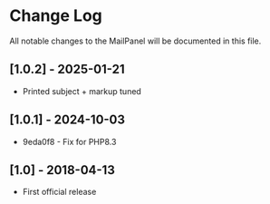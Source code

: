 Change Log
==========

All notable changes to the MailPanel will be documented in this file.

[1.0.2] - 2025-01-21
--------------------

* Printed subject + markup tuned

[1.0.1] - 2024-10-03
--------------------

* 9eda0f8 - Fix for PHP8.3

[1.0] - 2018-04-13
------------------

- First official release
